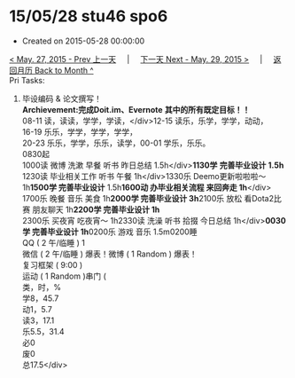 # 15/05/28 stu46 spo6

* Created on 2015-05-28 00:00:00

[&lt; May. 27, 2015 - Prev 上一天](d27.md)     \|     [下一天 Next - May. 29, 2015 &gt;](d29.md)     \|     [返回月历 Back to Month ^](index.md)   
Pri Tasks:  
1. 毕设编码 & 论文撰写！  
**Archievement:完成Doit.im、Evernote** **其中的所有既定目标！！**  
08-11 读，读读，学学，学读，&lt;/div&gt;12-15 读乐，乐学，学学，动动，  
16-19 乐乐，学学，学学，学学，  
20-23 乐乐，学学，乐乐，读学，00-01 学乐，乐乐。  
0830起  
1000读 微博 洗漱 早餐 听书 昨日总结 1.5h&lt;/div&gt;**1130学** **完善毕业设计** **1.5h**  
1230读 毕业相关工作 听书 午餐 1h&lt;/div&gt;1330乐 Deemo更新啦啦啦～ 1h**1500学 完善毕业设计** 1.5h**1600动 办毕业相关流程 来回奔走 1h**&lt;/div&gt;  
1700乐 晚餐 音乐 美食 1h**2000学 完善毕业设计 3h**2100乐 放松 看Dota2比赛 朋友聊天 1h**2200学 完善毕业设计 1h**  
2300乐 买夜宵 吃夜宵～ 1h2330读 洗澡 听书 拾掇 今日总结 1h&lt;/div&gt;**0030学 完善毕业设计 1h**0200乐 游戏 音乐 1.5m0200睡  
QQ \( 2 午/临睡 \) 1  
微信 \( 2 午/临睡 \) 爆表！微博 \( 1 Random \) 爆表！  
复习框架 \( 9:00 \)  
运动 \( 1 Random \)串门 \(  
类，时，%  
学8，45.7  
动1，5.7  
读3，17.1  
乐5.5，31.4  
必0  
废0  
总17.5&lt;/div&gt;

